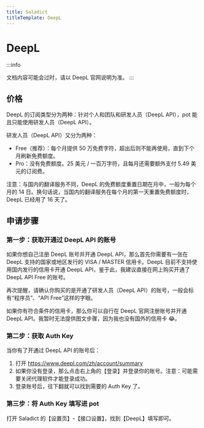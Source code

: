 ```yaml
---
title: Saladict
titleTemplate: DeepL
---
```


# DeepL

:::info

文档内容可能会过时，请以 DeepL 官网说明为准。
:::

## 价格

DeepL 的订阅类型分为两种：针对个人和团队和研发人员（DeepL API），pot 能且只能使用研发人员（DeepL API）。

研发人员（DeepL API）又分为两种：

- Free（推荐）：每个月提供 50 万免费字符，超出后则不能再使用，直到下个月刷新免费额度。
- Pro：没有免费额度。25 美元 / 一百万字符，且每月还需要额外支付 5.49 美元的订阅费。

注意：与国内的翻译服务不同，DeepL 的免费额度重置日期在月中，一般为每个月的 14 日。换句话说，当国内的翻译服务在每个月的第一天重置免费额度时，DeepL 已经用了 16 天了。

## 申请步骤

### 第一步：获取开通过 DeepL API 的账号

如果你想自己注册 DeepL 账号并开通 DeepL API，那么首先你需要有一张在 DeepL 支持的国家或地区发行的 VISA / MASTER 信用卡。DeepL 目前不支持使用国内发行的信用卡开通 DeepL API，鉴于此，我建议直接在网上购买开通了 DeepL API Free 的账号。

再次提醒，请确认你购买的是开通了研发人员（DeepL API）的账号，一般会标有“程序员”、“API Free”这样的字眼。

如果你有符合条件的信用卡，那么你可以自行在 DeepL 官网注册账号并开通 DeepL API。我暂时无法提供图文步骤，因为我也没有国外的信用卡 😂。

### 第二步：获取 Auth Key

当你有了开通过 DeepL API 的账号后：

1. 打开 https://www.deepl.com/zh/account/summary
2. 如果你没有登录，那么点击右上角的【登录】并登录你的账号。注意：可能需要关闭代理软件才能登录成功。
3. 登录账号后，往下翻就可以找到需要的 Auth Key 了。

### 第三步：将 Auth Key 填写进 pot

打开 Saladict 的【设置页】-【接口设置】，找到【DeepL】填写即可。
